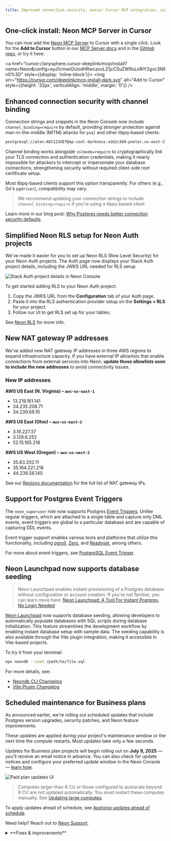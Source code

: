 ```yaml
---
title: Improved connection security, easier Cursor MCP integration, simpler RLS with Neon Auth, and more
---
```


## One-click install: Neon MCP Server in Cursor

You can now add the [Neon MCP Server](https://github.com/neondatabase-labs/mcp-server-neon) to Cursor with a single click. Look for the **Add to Cursor** button in our [MCP Server docs](/docs/ai/connect-mcp-clients-to-neon#cursor) and in the [GitHub repo](https://github.com/neondatabase-labs/mcp-server-neon), or try it here:

<a href="cursor://anysphere.cursor-deeplink/mcp/install?name=Neon&config=eyJ1cmwiOiJodHRwczovL21jcC5uZW9uLnRlY2gvc3NlIn0%3D" style={{display: 'inline-block'}}>
<img src="https://cursor.com/deeplink/mcp-install-dark.svg" alt="Add to Cursor" style={{height: '32px', verticalAlign: 'middle', margin: '0'}} />
</a>

## Enhanced connection security with channel binding

Connection strings and snippets in the Neon Console now include `channel_binding=require` by default, providing stronger protection against man-in-the-middle (MITM) attacks for `psql` and other libpq-based clients:

```bash shouldWrap
postgresql://alex:AbC123dEf@ep-cool-darkness-a1b2c3d4-pooler.us-east-2.aws.neon.tech/dbname?sslmode=require&channel_binding=require
```

Channel binding works alongside `sslmode=require` to cryptographically link your TLS connection and authentication credentials, making it nearly impossible for attackers to intercept or impersonate your database connections, strengthening security without required client-side root certificate setup.

Most libpq-based clients support this option transparently. For others (e.g., Go's `pgdriver`), compatibility may vary.

> We recommend updating your connection strings to include `channel_binding=require` if you're using a libpq-based client.

Learn more in our blog post: [Why Postgres needs better connection security defaults](https://neon.com/blog/postgres-needs-better-connection-security-defaults).

## Simplified Neon RLS setup for Neon Auth projects

We've made it easier for you to set up Neon RLS (Row Level Security) for your Neon Auth projects. The Auth page now displays your Stack Auth project details, including the JWKS URL needed for RLS setup.

![Stack Auth project details in Neon Console](/docs/relnotes/neon_auth_jwks.png)

To get started adding RLS to your Neon Auth project:

1. Copy the JWKS URL from the **Configuration** tab of your Auth page.
1. Paste it into the RLS authentication provider setup on the **Settings > RLS** for your project.
1. Follow our UI to get RLS set up for your tables.

See [Neon RLS](/docs/guides/neon-rls) for more info.

## New NAT gateway IP addresses

We've added new NAT gateway IP addresses in three AWS regions to expand infrastructure capacity. If you have external IP allowlists that enable connections from external services into Neon, **update those allowlists soon to include the new addresses** to avoid connectivity issues.

### New IP addresses

**AWS US East (N. Virginia) – `aws-us-east-1`**

- 13.219.161.141
- 34.235.208.71
- 34.239.66.10

**AWS US East (Ohio) – `aws-us-east-2`**

- 3.16.227.37
- 3.128.6.252
- 52.15.165.218

**AWS US West (Oregon) – `aws-us-west-2`**

- 35.83.202.11
- 35.164.221.218
- 44.236.56.140

See our [Regions documentation](/docs/introduction/regions#aws-nat-gateway-ip-addresses) for the full list of NAT gateway IPs.

## Support for Postgres Event Triggers

The `neon_superuser` role now supports Postgres [Event Triggers](https://www.postgresql.org/docs/current/event-triggers.html). Unlike regular triggers, which are attached to a single table and capture only DML events, event triggers are global to a particular database and are capable of capturing DDL events.

Event trigger support enables various tools and platforms that utilize this functionality, including [pgroll](https://pgroll.com/), [Zero](https://zero.rocicorp.dev/), and [Readyset](https://readyset.io/), among others.

For more about event triggers, see [PostgreSQL Event Trigger](/postgresql/postgresql-triggers/postgresql-event-trigger).

## Neon Launchpad now supports database seeding

> Neon Launchpad enables instant provisioning of a Postgres database without configuration or account creation. If you're not familiar, you can learn more here: [Neon Launchpad: A Tool For Instant Postgres, No Login Needed](https://neon.com/blog/neon-launchpad)

[Neon Launchpad](/docs/reference/neon-launchpad) now supports database seeding, allowing developers to automatically populate databases with SQL scripts during database initialization. This feature streamlines the development workflow by enabling instant database setup with sample data. The seeding capability is also available through the Vite plugin integration, making it accessible in Vite-based projects.

To try it from your terminal:

```bash
npx neondb --seed /path/to/file.sql
```

For more details, see:

- [Neondb CLI Changelog](https://github.com/neondatabase/neondb-cli/blob/main/packages/neondb/CHANGELOG.md)
- [Vite Plugin Changelog](https://github.com/neondatabase/neondb-cli/blob/main/packages/vite-plugin-postgres/CHANGELOG.md)

## Scheduled maintenance for Business plans

As announced earlier, we're rolling out scheduled updates that include Postgres version upgrades, security patches, and Neon feature improvements.

These updates are applied during your project's maintenance window or the next time the compute restarts. Most updates take only a few seconds.

Updates for Business plan projects will begin rolling out on **July 9, 2025** — you'll receive an email notice in advance. You can also check for update notices and configure your preferred update window in the Neon Console — [learn how](/docs/manage/updates#updates-on-paid-plans).

![Paid plan updates UI](/docs/manage/paid_plan_updates.png)

> Computes larger than 8 CU or those configured to autoscale beyond 8 CU are not updated automatically. You must restart these computes manually. See [Updating large computes](/docs/manage/updates#updating-large-computes).

To apply updates ahead of schedule, see [Applying updates ahead of schedule](/docs/manage/updates#applying-updates-ahead-of-schedule).

Need help? Reach out to [Neon Support](https://console.neon.tech/app/projects?modal=support).

<details>

<summary>**Fixes & improvements**</summary>

- **Neon Console**
  - Fixed autoscaling configuration errors that could sometimes occur after plan downgrade.

- **Neon API**
  - Added support for naming compute endpoints using a new `name` parameter in create and update operations:

    ```bash
    curl -X POST 'https://console.neon.tech/api/v2/projects/your-project-id/endpoints' \
      -H 'Authorization: Bearer $NEON_API_KEY' \
      -H 'Content-Type: application/json' \
      -d '{
        "endpoint": {
          "name": "Production API", // [!code highlight]
          "branch_id": "br-your-branch-id"
        }
      }'
    ```

  - Added OAuth provider management endpoints for Neon Auth projects (Google, GitHub, Microsoft support)
    - [`POST /projects/{project_id}/auth/oauth_providers`](https://api-docs.neon.tech/reference/addneonauthoauthprovider) - Add new providers

    - [`GET /projects/{project_id}/auth/oauth_providers`](https://api-docs.neon.tech/reference/listneonauthoauthproviders) - List configured providers

  - Improved API documentation for project management endpoints to clarify organization and `org_id` parameter requirements. See [Personal vs organization API keys](/docs/manage/orgs-api#personal-vs-organization-api-keys) for details.

- **Fixes**
  - PgBouncer connections from the Neon proxy were not immediately closed when a compute was suspended. This left connections open until the TCP timeout expired, causing connection issues. Connections are now cleanly terminated when a compute suspends.

</details>

